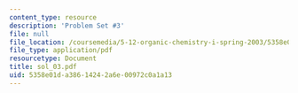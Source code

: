 ```yaml
---
content_type: resource
description: 'Problem Set #3'
file: null
file_location: /coursemedia/5-12-organic-chemistry-i-spring-2003/5358e01da38614242a6e00972c0a1a13_sol_03.pdf
file_type: application/pdf
resourcetype: Document
title: sol_03.pdf
uid: 5358e01d-a386-1424-2a6e-00972c0a1a13
---
```

